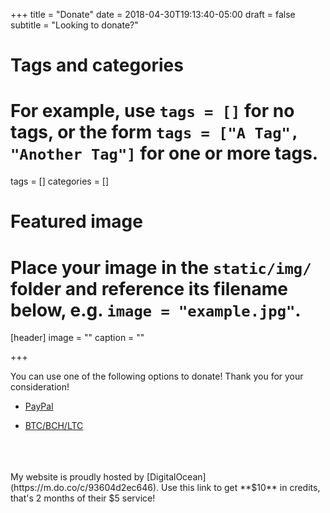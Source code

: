 +++
title = "Donate"
date = 2018-04-30T19:13:40-05:00
draft = false
subtitle = "Looking to donate?"
# Tags and categories
# For example, use `tags = []` for no tags, or the form `tags = ["A Tag", "Another Tag"]` for one or more tags.
tags = []
categories = []

# Featured image
# Place your image in the `static/img/` folder and reference its filename below, e.g. `image = "example.jpg"`.
[header]
image = ""
caption = ""

+++

You can use one of the following options to donate! Thank you for your consideration!

- [PayPal](https://www.paypal.com/cgi-bin/webscr?cmd=_s-xclick&hosted_button_id=KRSG77G6CUEH4)

- [BTC/BCH/LTC](https://www.coinbase.com/checkouts/97a64927b3efe40671c0cc34473e56d4)

<br>
<br><br>
My website is proudly hosted by [DigitalOcean](https://m.do.co/c/93604d2ec646). Use this link to get **$10** in credits, that's 2 months of their $5 service!